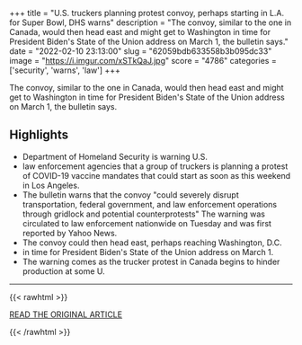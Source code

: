 +++
title = "U.S. truckers planning protest convoy, perhaps starting in L.A. for Super Bowl, DHS warns"
description = "The convoy, similar to the one in Canada, would then head east and might get to Washington in time for President Biden's State of the Union address on March 1, the bulletin says."
date = "2022-02-10 23:13:00"
slug = "62059bdb633558b3b095dc33"
image = "https://i.imgur.com/xSTkQaJ.jpg"
score = "4786"
categories = ['security', 'warns', 'law']
+++

The convoy, similar to the one in Canada, would then head east and might get to Washington in time for President Biden's State of the Union address on March 1, the bulletin says.

## Highlights

- Department of Homeland Security is warning U.S.
- law enforcement agencies that a group of truckers is planning a protest of COVID-19 vaccine mandates that could start as soon as this weekend in Los Angeles.
- The bulletin warns that the convoy "could severely disrupt transportation, federal government, and law enforcement operations through gridlock and potential counterprotests" The warning was circulated to law enforcement nationwide on Tuesday and was first reported by Yahoo News.
- The convoy could then head east, perhaps reaching Washington, D.C.
- in time for President Biden's State of the Union address on March 1.
- The warning comes as the trucker protest in Canada begins to hinder production at some U.

---

{{< rawhtml >}}
  <p class="article-category">
    <a target="_blank" href="https://www.cbsnews.com/news/trucker-protest-convoy-super-bowl-los-angeles-dhs-warning/?fbclid=IwAR1OwwBGqiTl7M9FdX-jNPbWMVLxQLBoqik9PSGgEsxVlD0y1DYmUITFLxY">READ THE ORIGINAL ARTICLE</a>
  </p>
{{< /rawhtml >}}

